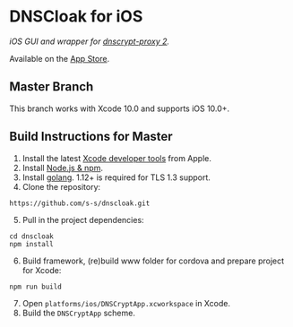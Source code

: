 # DNSCloak for iOS

_iOS GUI and wrapper for [dnscrypt-proxy 2](https://github.com/jedisct1/dnscrypt-proxy)._

Available on the [App Store](https://itunes.apple.com/app/id1452162351).

Master Branch
----------------

This branch works with Xcode 10.0 and supports iOS 10.0+.

Build Instructions for Master
------------------

1. Install the latest [Xcode developer tools](https://developer.apple.com/xcode/downloads/) from Apple.
2. Install [Node.js & npm](https://docs.npmjs.com/downloading-and-installing-node-js-and-npm).
3. Install [golang](https://golang.org/doc/install). 1.12+ is required for TLS 1.3 support.
4. Clone the repository:

  ```shell
  https://github.com/s-s/dnscloak.git
  ```

5. Pull in the project dependencies:

  ```shell
  cd dnscloak
  npm install
  ```

6. Build framework, (re)build www folder for cordova and prepare project for Xcode:

  ```shell
  npm run build
  ```

7. Open `platforms/ios/DNSCryptApp.xcworkspace` in Xcode.
8. Build the `DNSCryptApp` scheme.
